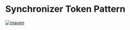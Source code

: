 # Synchronizer Token Pattern

[![maven](https://img.shields.io/maven-metadata/v/http/central.maven.org/maven2/com/google/code/gson/gson/maven-metadata.xml.svg?style=flat-square)](https://maven.apache.org/)
